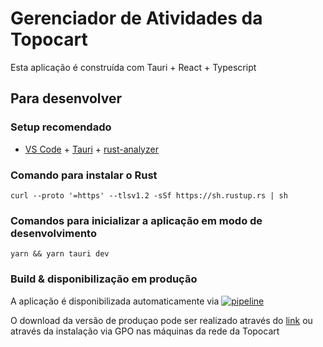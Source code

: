 # Gerenciador de Atividades da Topocart

Esta aplicação é construída com Tauri + React + Typescript

## Para desenvolver

### Setup recomendado

- [VS Code](https://code.visualstudio.com/) + [Tauri](https://marketplace.visualstudio.com/items?itemName=tauri-apps.tauri-vscode) + [rust-analyzer](https://marketplace.visualstudio.com/items?itemName=rust-lang.rust-analyzer)

### Comando para instalar o Rust

`curl --proto '=https' --tlsv1.2 -sSf https://sh.rustup.rs | sh`

### Comandos para inicializar a aplicação em modo de desenvolvimento

`yarn && yarn tauri dev`

### Build & disponibilização em produção

A aplicação é disponibilizada automaticamente via [![pipeline](https://github.com/DevTopocart/gerenciador-atividades/actions/workflows/ci-cd.yml/badge.svg?branch=main)](https://github.com/DevTopocart/gerenciador-atividades/actions/workflows/ci-cd.yml)

O download da versão de produçao pode ser realizado através do [link](https://topocart.s3.amazonaws.com/gerenciador-de-atividades/gerenciador-atividades.msi) ou através da instalação via GPO nas máquinas da rede da Topocart 
